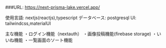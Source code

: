 ###URL: https://next-prisma-lake.vercel.app/

使用言語: nextjs(reactjs),typescript
データベース: postgresql
UI: tailwindcss,materialUI

主な機能
・ログイン機能（nextauth）
・画像投稿機能(firebase storage)
・いいね機能
・一覧画面のソート機能
